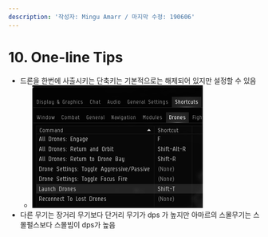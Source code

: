 ```yaml
---
description: '작성자: Mingu Amarr / 마지막 수정: 190606'
---
```


# 10. One-line Tips

* 드론을 한번에 사출시키는 단축키는 기본적으로는 해제되어 있지만 설정할 수 있음
  * ![](../.gitbook/assets/image%20%28101%29.png) 
* 다른 무기는 장거리 무기보다 단거리 무기가 dps 가 높지만 아마르의 스몰무기는 스몰펄스보다 스몰빔이 dps가 높음


